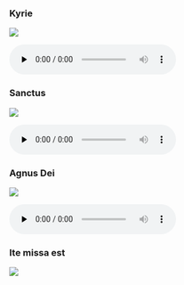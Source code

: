### Kyrie

![](./mass-xvi-kyrie.jpg)

<audio src="https://storage.googleapis.com/kyriale/djc_16_kyrie_mp3_1.mp3" preload="none" controls="controls"></audio>

### Sanctus

![](./mass-xvi-sanctus.jpg)

<audio src="https://storage.googleapis.com/kyriale/djc_16_sanctus_mp3_1.mp3" preload="none" controls="controls"></audio>

### Agnus Dei

![](./mass-xvi-agnus.jpg)

<audio src="https://storage.googleapis.com/kyriale/djc_16_agnus_mp3_1.mp3" preload="none" controls="controls"></audio>

### Ite missa est

![](./mass-xvi-ite.jpg)
